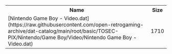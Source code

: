 <table>
<tr><th>Name</th><th>Size</th></tr>
<tr><td>
[Nintendo Game Boy - Video.dat](https://raw.githubusercontent.com/open-retrogaming-archive/dat-catalog/main/root/basic/TOSEC-PIX/Nintendo/Game Boy/Video/Nintendo Game Boy - Video.dat)
</td><td>1710</td></tr>
</table>

